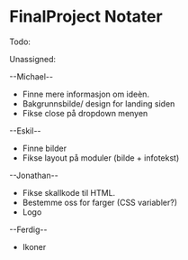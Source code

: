 # FinalProject Notater


Todo:

Unassigned:


--Michael--
* Finne mere informasjon om ideèn.
* Bakgrunnsbilde/ design for landing siden
* Fikse close på dropdown menyen


--Eskil--
* Finne bilder
* Fikse layout på moduler (bilde + infotekst)

--Jonathan--
* Fikse skallkode til HTML.
* Bestemme oss for farger (CSS variabler?)
* Logo



--Ferdig--
* Ikoner
